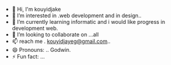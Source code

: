 - 👋 Hi, I'm kouyidjake
- 👀 I’m interested in .web development and in design..
- 🌱 I’m currently learning informatic and i would like progress in development web.
- 💞️ I’m looking to collaborate on ...all 
- 📫 reach me . kouyidjayeg@gmail.com..
- 😄 Pronouns: .. Godwin.
- ⚡ Fun fact: ...

<!---
kouyidjake/kouyidjake is a ✨ special ✨ repository because its `README.md` (this file) appears on your GitHub profile.
You can click the Preview link to take a look at your changes.
--->
